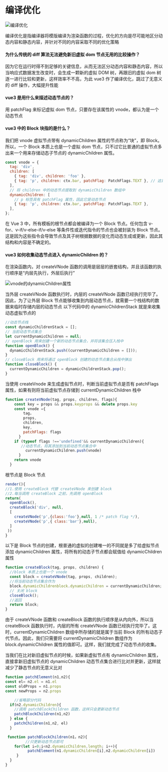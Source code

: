 # 编译优化

<img src="/img/vue/编译优化.webp" alt="编译优化"  />

编译优化是指编译器将模版编译为渲染函数的过程，优化的方向是尽可能地区分动态内容和静态内容，并针对不同的内容采取不同的优化策略

#### 为什么传统的 diff 算法无法避免新旧虚拟 dom 节点无用的比较操作？

因为它在运行时得不到足够的关键信息，从而无法区分动态内容和静态内容，所以当响应式数据发生改变时，会生成一颗新的虚拟 DOM 树，再跟旧的虚拟 dom 树逐一进行比较和更新，这样效率不不高，为此 vue3 作了编译优化，跳过了无意义的 diff 操作，大幅提升性能

#### vue3 是用什么来描述动态节点的？

用 patchFlag 来标记虚拟 dom 节点，只要存在该属性的 vnode，都认为是一个动态节点

#### vue3 中的 Block 块指的是什么？

我们把 vnode 虚拟节点带有 dynamicChildren 属性的节点称为“块”，即 Block。所以，一个 Block 本质上也是一个虚拟 dom 节点，只不过它比普通的虚拟节点多出来一个用来存储动态子节点的 dynamicChildren 属性。

```js
const vnode = {
  tag: 'div',
  children: [
    { tag: 'div', children: 'foo' },
    { tag: 'p', children: ctx.bar, patchFlag: PatchFlags.TEXT }, // 这是动态节点
  ],
  // 将 children 中的动态节点提取到 dynamicChildren 数组中
  dynamicChildren: [
    // p 标签具有 patchFlag 属性，因此它是动态节点
    { tag: 'p', children: ctx.bar, patchFlag: PatchFlags.TEXT },
  ],
};
```

在 Vue 3 中，所有模板的根节点都会被编译为一个 Block 节点。任何包含 v-for、v-if/v-else-if/v-else 等条件性或迭代指令的节点也会被封装为 Block 节点。这是因为这些指令会导致节点及其子树根据数据的变化而动态生成或更新，因此其结构和内容是不确定的。

#### vue3 如何收集动态节点进入 dynamicChildren 的？

在渲染函数内，对 createVNode 函数的调用是层层的嵌套结构，并且该函数的执行顺序是“内层先执行，外层后执行”

<img src="/img/vue/vnode的dynamicChildren属性.webp" alt="vnode的dynamicChildren属性"  />

当外层 createVNode 函数执行时，内层的 createVNode 函数已经执行完毕了。因此，为了让外层 Block 节点能够收集到内层动态节点，就需要一个栈结构的数据来临时存储内层的动态节点
以下代码中的 dynamicChildrenStack 就是来收集动态虚拟节点的

```js
//动态节点栈
const dynamicChildrenStack = [];
// 当前动态节点集合
let currentDynamicChildren = null;
// openBlock 用来创建一个新的动态节点集合，并将该集合压入栈中
function openBlock() {
  dynamicChildrenStack.push((currentDynamicChildren = []));
}
// closeBlock 用来将通过 openBlock 创建的动态节点集合从栈中弹出
function closeBlock() {
  currentDynamicChildren = dynamicChildrenStack.pop();
}
```

当使用 createVnode 来生成虚拟节点时，判断当前虚拟节点是否有 patchFlags 属性，如果有则将当前虚拟节点存储到 currentDynamicChildren 栈中

```js
function createVNode(tag, props, children, flags){
    const key = props && props.keyprops && delete props.key
    const vnode ={
        tag，
        props,
        children,
        key,
        patchFlags: flags
      }
    if (typeof flags !=='undefined'&& currentDynamicChildren){
       //动态节点，将其添加到当前动态节点集合中
         currentDynamicChildren.push(vnode)
      }
    return vnode
  }
```

根节点是 Block 节点

```js
render(){
//1.使用 createBlock 代替 createVNode 来创建 block
//2.每当调用 createBlock 之前，先调用 openBlock
return(
  openBlock(),
  createBlock('div', null,
  [
    createVNode('p',{class:'foo'},null, 1 /* patch flag */),
    createVNode('p',{ class:'bar'},null),
  ]
 ))
}
```

以下是 Block 节点的创建，根普通的虚拟的创建唯一的不同就是多了给虚拟节点添加 dynamicChildren 属性，将所有的动态子节点都会赋值给 dynamicChildren 属性

```js
function createBlock(tag, props, children) {
  //block 本质上也是一个 vnode
  const block = createVNode(tag, props, children);
  //将当前动态节点集合作为
  block.dynamicChildrenblock.dynamicChildren = currentDynamicChildren;
  // 关闭 block
  closeBlock();
  //返回
  return block;
}
```

由于 createVNode 函数和 createBlock 函数的执行顺序是从内向外，所以当 createBlock 函数执行时，内层的所有 createVNode 函数已经执行完毕了。这时，currentDynamicChildren 数组中所存储的就是属于当前 Block 的所有动态子代节点。因此，我们只需要将 currentDynamicChildren 数组作为 block.dynamicChildren 属性的值即可。这样，我们就完成了动态节点的收集。

当我们在比对新旧虚拟节点的时候，如果新虚拟节点有 dynamicChildren 属性，直接拿新旧虚拟节点的 dynamicChildren 动态节点集合进行比对并更新，这样就减少了静态节点的无意义比对

```js
function patchElement(n1,n2){
const el= n2.el = n1.el
const oldProps = n1.props
const newProps = n2.props

    //省略部分代码
  if(n2.dynamicChildren){
    //调用 patchBlockChildren 函数，这样只会更新动态节点
    patchBlockChildren(n1,n2)
  } else {
    patchChildren(n1,n2, el)
  }

 function patchBlockChildren(n1，n2){
         //只更新动态节点即可
    for(let i=0;i<n2.dynamicChildren.length; i++){
          patchElement(n1.dynamicChildren[i],n2.dynamicChildren[i])
     }
  }
}
```
